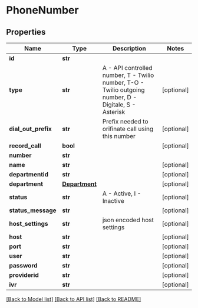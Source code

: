 # PhoneNumber

## Properties
Name | Type | Description | Notes
------------ | ------------- | ------------- | -------------
**id** | **str** |  | 
**type** | **str** | A - API controlled number, T - Twilio number, T-O - Twilio outgoing number, D - Digitale, S - Asterisk | [optional] 
**dial_out_prefix** | **str** | Prefix needed to orifinate call using this number | [optional] 
**record_call** | **bool** |  | [optional] 
**number** | **str** |  | 
**name** | **str** |  | [optional] 
**departmentid** | **str** |  | [optional] 
**department** | [**Department**](Department.md) |  | [optional] 
**status** | **str** | A - Active, I - Inactive | [optional] 
**status_message** | **str** |  | [optional] 
**host_settings** | **str** | json encoded host settings | [optional] 
**host** | **str** |  | [optional] 
**port** | **str** |  | [optional] 
**user** | **str** |  | [optional] 
**password** | **str** |  | [optional] 
**providerid** | **str** |  | [optional] 
**ivr** | **str** |  | [optional] 

[[Back to Model list]](../README.md#documentation-for-models) [[Back to API list]](../README.md#documentation-for-api-endpoints) [[Back to README]](../README.md)


